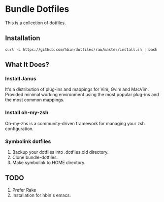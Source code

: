 # Bundle Dotfiles

This is a collection of dotfiles.

## Installation

`curl -L https://github.com/hbin/dotfiles/raw/master/install.sh | bash`

## What It Does?

### Install Janus

It's a distribution of plug-ins and mappings for Vim, Gvim and
MacVim. Provided minimal working environment using the most popular
plug-ins and the most common mappings. 

### Install oh-my-zsh

Oh-my-zhs is a community-driven framework for managing your zsh
configuration. 

### Symbolink dotfiles

1. Backup your dotfiles into .dotfiles.old directory.
2. Clone bundle-dotfiles.
3. Make symbolink to HOME directory.

## TODO
1. Prefer Rake
2. Installation for hbin's emacs.
